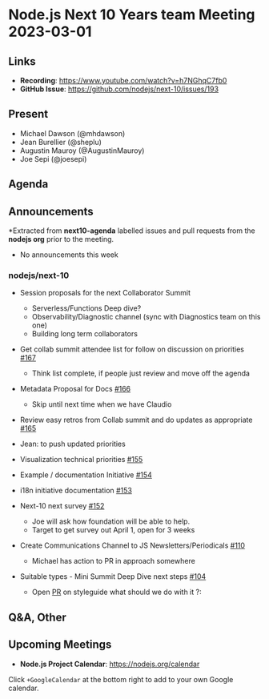# Node.js  Next 10 Years team Meeting 2023-03-01

## Links

* **Recording**:  <https://www.youtube.com/watch?v=h7NGhqC7fb0>
* **GitHub Issue**: <https://github.com/nodejs/next-10/issues/193>

## Present

* Michael Dawson (@mhdawson)
* Jean Burellier (@sheplu)
* Augustin Mauroy (@AugustinMauroy)
* Joe Sepi (@joesepi)

## Agenda

## Announcements

*Extracted from **next10-agenda** labelled issues and pull requests from the **nodejs org** prior to the meeting.

* No announcements this week

### nodejs/next-10

* Session proposals for the next Collaborator Summit
  * Serverless/Functions Deep dive?
  * Observability/Diagnostic channel (sync with Diagnostics team on this one)
  * Building long term collaborators

* Get collab summit attendee list for follow on discussion on priorities [#167](https://github.com/nodejs/next-10/issues/167)
  * Think list complete, if people just review and move off the agenda

* Metadata Proposal for Docs [#166](https://github.com/nodejs/next-10/issues/166)
  * Skip until next time when we have Claudio

* Review easy retros from Collab summit and do updates as appropriate [#165](https://github.com/nodejs/next-10/issues/165)
* Jean: to push updated priorities

* Visualization technical priorities [#155](https://github.com/nodejs/next-10/issues/155)

* Example / documentation Initiative [#154](https://github.com/nodejs/next-10/issues/154)

* i18n initiative documentation [#153](https://github.com/nodejs/next-10/issues/153)

* Next-10 next survey [#152](https://github.com/nodejs/next-10/issues/152)
  * Joe will ask how foundation will be able to help.  
  * Target to get survey out April 1, open for 3 weeks

* Create Communications Channel to JS Newsletters/Periodicals [#110](https://github.com/nodejs/next-10/issues/110)
  * Michael has action to PR in approach somewhere

* Suitable types - Mini Summit Deep Dive next steps [#104](https://github.com/nodejs/next-10/issues/104)
  * Open [PR](https://github.com/nodejs/node/pull/41025/files) on styleguide what should we do with it ?:

## Q&A, Other

## Upcoming Meetings

* **Node.js Project Calendar**: <https://nodejs.org/calendar>

Click `+GoogleCalendar` at the bottom right to add to your own Google calendar.
